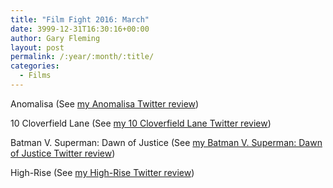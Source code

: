 ```yaml
---
title: "Film Fight 2016: March"
date: 3999-12-31T16:30:16+00:00
author: Gary Fleming
layout: post
permalink: /:year/:month/:title/
categories:
  - Films
---
```


Anomalisa (See [my Anomalisa Twitter review](https://twitter.com/garyfleming/status/708605821517697024))

10 Cloverfield Lane (See [my 10 Cloverfield Lane Twitter review](https://twitter.com/garyfleming/status/711248265472303104))

Batman V. Superman: Dawn of Justice (See [my Batman V. Superman: Dawn of Justice Twitter review](https://twitter.com/garyfleming/status/713751050252058627))

High-Rise (See [my High-Rise Twitter review](https://twitter.com/garyfleming/status/714532994128691200))